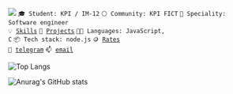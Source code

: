 ![](https://komarev.com/ghpvc/?username=your-github-kreslavskiy&color=blue)
<code>🎓 Student: KPI / IM-12</code>
<code>⚪ Community: KPI FICT</code>
<code>👷 Speciality: Software engineer</code><br>
<code>💡 [Skills](SKILLS.md)</code>
<code>🧻 [Projects](PROJECTS.md)</code>
<code>🧑‍💻 Languages: JavaScript, C</code>
<code>📦 Tech stack: node.js</code>
<code>🪙 [Rates](RATES.md)</code><br>
<code>💬 [telegram](https://telegram.me/kreslavskiy)</code>
<code>📫 [email](mailto:m.keslavskiy@icloud.com)</code>

![Top Langs](https://github-readme-stats.vercel.app/api/top-langs/?username=kreslavskiy&theme=chartreuse-dark&layout=compact)

![Anurag's GitHub stats](https://github-readme-stats.vercel.app/api?username=kreslavskiy&theme=chartreuse-dark)
